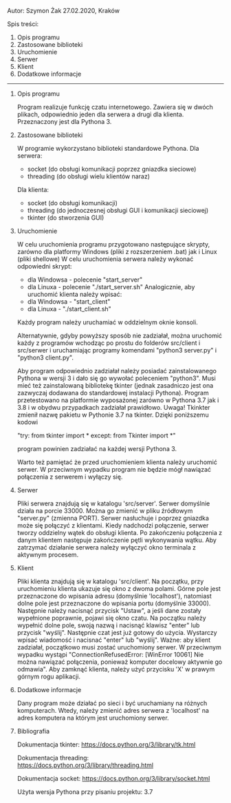 Autor: Szymon Żak                   27.02.2020, Kraków

Spis treści:
1. Opis programu
2. Zastosowane biblioteki
3. Uruchomienie
4. Serwer
5. Klient
6. Dodatkowe informacje
-------------------------------------
1. Opis programu

    Program realizuje funkcję czatu internetowego.
    Zawiera się w dwóch plikach, odpowiednio jeden dla serwera 
    a drugi dla klienta.
    Przeznaczony jest dla Pythona 3.

2. Zastosowane biblioteki
    
    W programie wykorzystano biblioteki standardowe Pythona.
    Dla serwera:
    - socket (do obsługi komunikacji poprzez gniazdka sieciowe)
    - threading (do obsługi wielu klientów naraz)
    
    Dla klienta:
    - socket (do obsługi komunikacji)
    - threading (do jednoczesnej obsługi GUI i komunikacji sieciowej)
    - tkinter (do stworzenia GUI)

3. Uruchomienie

    W celu uruchomienia programu przygotowano następujące skrypty, zarówno
    dla platformy Windows (pliki z rozszerzeniem .bat) jak i Linux (pliki shellowe)
    W celu uruchomienia serwera należy wykonać odpowiedni skrypt:
    - dla Windowsa - polecenie "start_server"
    - dla Linuxa - polecenie "./start_server.sh"
    Analogicznie, aby uruchomić klienta należy wpisać:
    - dla Windowsa - "start_client"
    - dla Linuxa - "./start_client.sh"
    
    Każdy program należy uruchamiać w oddzielnym oknie konsoli.
    
    Alternatywnie, gdyby powyższy sposób nie zadziałał, można uruchomić
    każdy z programów wchodząc po prostu do folderów
    src/client i src/serwer i uruchamiając programy komendami 
    "python3 server.py" i "python3 client.py". 
    
    Aby program odpowiednio zadziałał należy posiadać zainstalowanego Pythona
    w wersji 3 i dało się go wywołać poleceniem "python3". 
    Musi mieć też zainstalowaną bibliotekę tkinter (jednak zasadniczo 
    jest ona zazwyczaj dodawana do standardowej instalacji Pythona).
    Program przetestowano na platformie wyposażonej zarówno w Pythona 3.7
    jak i 3.8 i w obydwu przypadkach zadziałał prawidłowo.
    Uwaga!
    Tkinkter zmienił nazwę pakietu w Pythonie 3.7 na tkinter. Dzięki poniższemu kodowi
    
    "try:
        from tkinter import *
    except:
        from Tkinter import *"
    
    program powinien zadziałać na każdej wersji Pythona 3.
    
    Warto też pamiętać że przed uruchomieniem klienta należy uruchomić serwer.
    W przeciwnym wypadku program nie będzie mógł nawiązać połączenia z serwerem i wyłączy się.
    
4. Serwer

    Pliki serwera znajdują się w katalogu 'src/server'.
    Serwer domyślnie działa na porcie 33000. 
    Można go zmienić w pliku źródłowym "server.py" (zmienna PORT).
    Serwer nasłuchuje i poprzez gniazdka może się połączyć z klientami.
    Kiedy nadchodzi połączenie, serwer tworzy oddzielny wątek do obsługi klienta.
    Po zakończeniu połączenia z danym klientem następuje zakończenie pętli wykonywania wątku.
    Aby zatrzymać działanie serwera należy wyłączyć okno terminala z aktywnym procesem.

5. Klient

    Pliki klienta znajdują się w katalogu 'src/client'.
    Na początku, przy uruchomieniu klienta ukazuje się okno z dwoma polami.
    Górne pole jest przeznaczone do wpisania adresu (domyślnie 'localhost'),
    natomiast dolne pole jest przeznaczone do wpisania portu (domyślnie 33000).
    Następnie należy nacisnąć przycisk "Ustaw", 
    a jeśli dane zostały wypełnione poprawnie, pojawi się okno czatu.
    Na początku należy wypełnić dolne pole, swoją nazwą i nacisnąć klawisz "enter"
    lub przycisk "wyślij".
    Następnie czat jest już gotowy do użycia. Wystarczy wpisać wiadomość
    i nacisnać "enter" lub "wyślij".
    Ważne: aby klient zadziałał, początkowo musi zostać uruchomiony serwer.
    W przeciwnym wypadku  wystąpi 
    "ConnectionRefusedError: [WinError 10061] Nie można nawiązać połączenia,
    ponieważ komputer docelowy aktywnie go odmawia".
    Aby zamknąć klienta, należy użyć przycisku 'X' w prawym górnym rogu aplikacji.
    
6. Dodatkowe informacje

    Dany program może działać po sieci i być uruchamiany na różnych komputerach.
    Wtedy, należy zmienić adres serwera z 'localhost' na adres komputera na którym
    jest uruchomiony serwer.
   
7. Bibliografia
 
    Dokumentacja tkinter:
    https://docs.python.org/3/library/tk.html
    
    Dokumentacja threading:
    https://docs.python.org/3/library/threading.html
    
    Dokumentacja socket:
    https://docs.python.org/3/library/socket.html
    
    Użyta wersja Pythona przy pisaniu projektu: 3.7